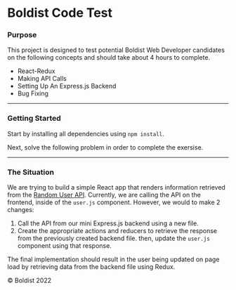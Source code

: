 # Boldist Code Test

### Purpose

This project is designed to test potential Boldist Web Developer candidates on the following concepts and should take about 4 hours to complete.

- React-Redux
- Making API Calls
- Setting Up An Express.js Backend
- Bug Fixing

---

### Getting Started

Start by installing all dependencies using `npm install`.

Next, solve the following problem in order to complete the exersise.

---

### The Situation

We are trying to build a simple React app that renders information retrieved from the [Random User API](https://randomuser.me/). Currently, we are calling the API on the frontend, inside of the `user.js` component. However, we would to make 2 changes:

1. Call the API from our mini Express.js backend using a new file.
2. Create the appropriate actions and reducers to retrieve the response from the previously created backend file. then, update the `user.js` component using that response.

The final implementation should result in the user being updated on page load by retrieving data from the backend file using Redux.

© Boldist 2022
